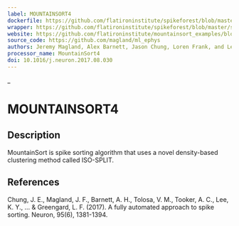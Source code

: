 ```yaml
---
label: MOUNTAINSORT4
dockerfile: https://github.com/flatironinstitute/spikeforest/blob/master/spikeforest/spikesorters/mountainsort4/container/Dockerfile
wrapper: https://github.com/flatironinstitute/spikeforest/blob/master/spikeforest/spikesorters/mountainsort4/mountainsort4.py
website: https://github.com/flatironinstitute/mountainsort_examples/blob/master/README.md
source_code: https://github.com/magland/ml_ephys
authors: Jeremy Magland, Alex Barnett, Jason Chung, Loren Frank, and Leslie Greengard
processor_name: MountainSort4
doi: 10.1016/j.neuron.2017.08.030
---
```

_
# MOUNTAINSORT4

## Description

MountainSort is spike sorting algorithm that uses a novel density-based clustering method called ISO-SPLIT.

## References

Chung, J. E., Magland, J. F., Barnett, A. H., Tolosa, V. M., Tooker, A. C., Lee, K. Y., ... & Greengard, L. F. (2017). A fully automated approach to spike sorting. Neuron, 95(6), 1381-1394.
